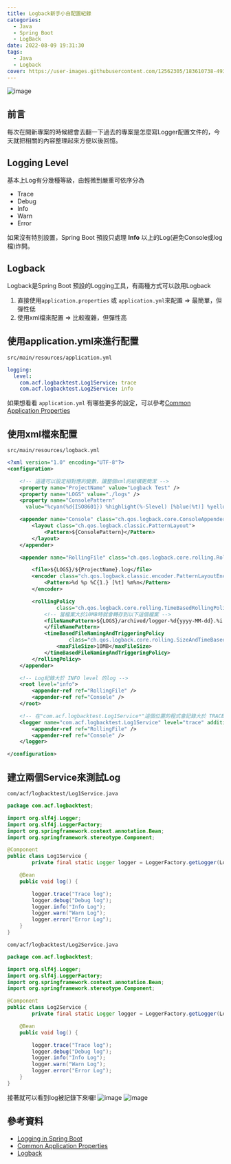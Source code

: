 ```yaml
---
title: Logback新手小白配置紀錄
categories:
  - Java
  - Spring Boot
  - LogBack
date: 2022-08-09 19:31:30
tags:
  - Java
  - Logback
cover: https://user-images.githubusercontent.com/12562305/183610738-493008ff-414b-44df-9016-f6c71181275c.png
---
```

![image](https://user-images.githubusercontent.com/12562305/183610738-493008ff-414b-44df-9016-f6c71181275c.png)

## 前言

每次在開新專案的時候總會去翻一下過去的專案是怎麼寫Logger配置文件的，今天就把相關的內容整理起來方便以後回憶。

## Logging Level

基本上Log有分幾種等級，由輕微到嚴重可依序分為

- Trace
- Debug
- Info
- Warn
- Error

如果沒有特別設置，Spring Boot 預設只處理 **Info** 以上的Log(避免Console或log檔)炸開。

## Logback

Logback是Spring Boot 預設的Logging工具，有兩種方式可以啟用Logback

1. 直接使用`application.properties` 或 `application.yml`來配置
  => 最簡單，但彈性低
2. 使用xml檔來配置
  => 比較複雜，但彈性高

## 使用application.yml來進行配置

`src/main/resources/application.yml`

```yml
logging:
  level:
    com.acf.logbacktest.Log1Service: trace
    com.acf.logbacktest.Log2Service: info
```

如果想看看 `application.yml` 有哪些更多的設定，可以參考[Common Application Properties](https://docs.spring.io/spring-boot/docs/current/reference/html/application-properties.html#appendix.application-properties.core)

## 使用xml檔來配置

`src/main/resources/logback.yml`

```xml
<?xml version="1.0" encoding="UTF-8"?>
<configuration>

    <!-- 這邊可以設定相對應的變數，讓整個xml的結構更簡潔 -->
    <property name="ProjectName" value="Logback Test" />
    <property name="LOGS" value="./logs" />
    <property name="ConsolePattern"
      value="%cyan(%d{ISO8601}) %highlight(%-5level) [%blue(%t)] %yellow(%C{1.}): %msg%n%throwable" />

    <appender name="Console" class="ch.qos.logback.core.ConsoleAppender">
        <layout class="ch.qos.logback.classic.PatternLayout">
            <Pattern>${ConsolePattern}</Pattern>
        </layout>
    </appender>

    <appender name="RollingFile" class="ch.qos.logback.core.rolling.RollingFileAppender">

        <file>${LOGS}/${ProjectName}.log</file>
        <encoder class="ch.qos.logback.classic.encoder.PatternLayoutEncoder">
            <Pattern>%d %p %C{1.} [%t] %m%n</Pattern>
        </encoder>

        <rollingPolicy
                class="ch.qos.logback.core.rolling.TimeBasedRollingPolicy">
            <!-- 當檔案大於10MB時就會轉存到以下這個檔案 -->
            <fileNamePattern>${LOGS}/archived/logger-%d{yyyy-MM-dd}.%i.log
            </fileNamePattern>
            <timeBasedFileNamingAndTriggeringPolicy
                    class="ch.qos.logback.core.rolling.SizeAndTimeBasedFNATP">
                <maxFileSize>10MB</maxFileSize>
            </timeBasedFileNamingAndTriggeringPolicy>
        </rollingPolicy>
    </appender>

    <!-- Log紀錄大於 INFO level 的log -->
    <root level="info">
        <appender-ref ref="RollingFile" />
        <appender-ref ref="Console" />
    </root>

    <!-- 在"com.acf.logbacktest.Log1Service*"這個位置的程式會記錄大於 TRACE level 以上的Log(即所有)-->
    <logger name="com.acf.logbacktest.Log1Service" level="trace" additivity="false">
        <appender-ref ref="RollingFile" />
        <appender-ref ref="Console" />
    </logger>

</configuration>
```

## 建立兩個Service來測試Log

`com/acf/logbacktest/Log1Service.java`

```java
package com.acf.logbacktest;

import org.slf4j.Logger;
import org.slf4j.LoggerFactory;
import org.springframework.context.annotation.Bean;
import org.springframework.stereotype.Component;

@Component
public class Log1Service {
        private final static Logger logger = LoggerFactory.getLogger(Log1Service.class);

    @Bean
    public void log() {

        logger.trace("Trace log");
        logger.debug("Debug log");
        logger.info("Info Log");
        logger.warn("Warn Log");
        logger.error("Error Log");
    }
}

```

`com/acf/logbacktest/Log2Service.java`

```java
package com.acf.logbacktest;

import org.slf4j.Logger;
import org.slf4j.LoggerFactory;
import org.springframework.context.annotation.Bean;
import org.springframework.stereotype.Component;

@Component
public class Log2Service {
        private final static Logger logger = LoggerFactory.getLogger(Log2Service.class);

    @Bean
    public void log() {

        logger.trace("Trace log");
        logger.debug("Debug log");
        logger.info("Info Log");
        logger.warn("Warn Log");
        logger.error("Error Log");
    }
}

```

接著就可以看到log被記錄下來囉!
![image](https://user-images.githubusercontent.com/12562305/183618425-eeeeee5a-5a25-4d75-9815-fcb1b929a2b9.png)
![image](https://user-images.githubusercontent.com/12562305/183618730-f04e4b9f-cc98-423f-ba50-b5d2f4509423.png)

## 參考資料

- [Logging in Spring Boot](https://www.baeldung.com/spring-boot-logging)
- [Common Application Properties](https://docs.spring.io/spring-boot/docs/current/reference/html/application-properties.html#appendix.application-properties.core)
- [Logback](https://logback.qos.ch/)
